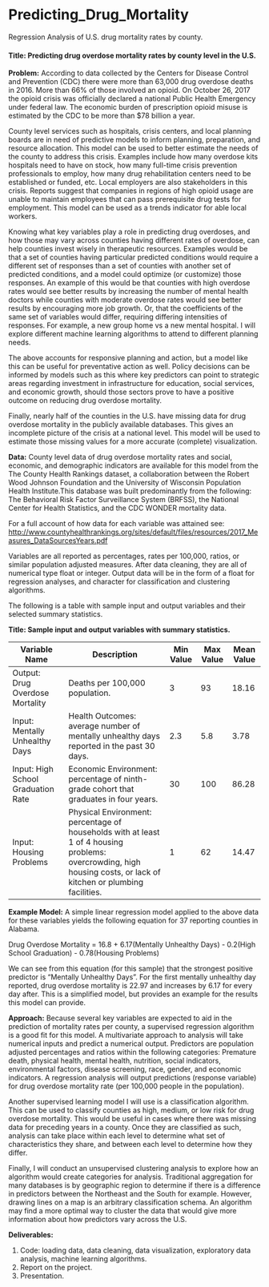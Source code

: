 # Predicting_Drug_Mortality
Regression Analysis of U.S. drug mortality rates by county.

#### Title: Predicting drug overdose mortality rates by county level in the U.S.

**Problem:** According to data collected by the Centers for Disease Control and Prevention (CDC) there were more than 63,000 drug overdose deaths in 2016. More than 66% of those involved an opioid. On October 26, 2017 the opioid crisis was officially declared a national Public Health Emergency under federal law. The economic burden of prescription opioid misuse is estimated by the CDC to be more than $78 billion a year.

County level services such as hospitals, crisis centers, and local planning boards are in need of predictive models to inform planning, preparation, and resource allocation. This model can be used to better estimate the needs of the county to address this crisis. Examples include how many overdose kits hospitals need to have on stock, how many full-time crisis prevention professionals to employ, how many drug rehabilitation centers need to be established or funded, etc. Local employers are also stakeholders in this crisis. Reports suggest that companies in regions of high opioid usage are unable to maintain employees that can pass prerequisite drug tests for employment. This model can be used as a trends indicator for able local workers.

Knowing what key variables play a role in predicting drug overdoses, and how those may vary across counties having different rates of overdose, can help counties invest wisely in therapeutic resources. Examples would be that a set of counties having particular predicted conditions would require a different set of responses than a set of counties with another set of predicted conditions, and a model could optimize (or customize) those responses. An example of this would be that counties with high overdose rates would see better results by increasing the number of mental health doctors while counties with moderate overdose rates would see better results by encouraging more job growth. Or, that the coefficients of the same set of variables would differ, requiring differing intensities of responses. For example, a new group home vs a new mental hospital. I will explore different machine learning algorithms to attend to different planning needs. 

The above accounts for responsive planning and action, but a model like this can be useful for preventative action as well. Policy decisions can be informed by models such as this where key predictors can point to strategic areas regarding investment in infrastructure for education, social services, and economic growth, should those sectors prove to have a positive outcome on reducing drug overdose mortality.

Finally, nearly half of the counties in the U.S. have missing data for drug overdose mortality in the publicly available databases. This gives an incomplete picture of the crisis at a national level. This model will be used to estimate those missing values for a more accurate (complete) visualization.

**Data:** County level data of drug overdose mortality rates and social, economic, and demographic indicators are available for this model from the The County Health Rankings dataset, a collaboration between the Robert Wood Johnson Foundation and the University of Wisconsin Population Health Institute.This database was built predominantly from the following:  The Behavioral Risk Factor Surveillance System (BRFSS), the National Center for Health Statistics, and the CDC WONDER mortality data.

For a full account of how data for each variable was attained see: http://www.countyhealthrankings.org/sites/default/files/resources/2017_Measures_DataSourcesYears.pdf

Variables are all reported as percentages, rates per 100,000, ratios, or similar population adjusted measures. After data cleaning, they are all of numerical type float or integer. Output data will be in the form of a float for regression analyses, and character for classification and clustering algorithms. 

The following is a table with sample input and output variables and their selected summary statistics.

**Title:  Sample input and output variables with summary statistics.**

| Variable Name | Description | Min Value | Max Value | Mean Value |
| --------------|-------------|-----------|-----------|------------|
| Output:  Drug Overdose Mortality|Deaths per 100,000 population.|3|93|18.16|
|Input: Mentally Unhealthy Days|Health Outcomes: average number of mentally unhealthy days reported in the past 30 days.|2.3|5.8|3.78|
|Input: High School Graduation Rate|Economic Environment:  percentage of ninth-grade cohort that graduates in four years.|30|100|86.28|
|Input: Housing Problems|Physical Environment:   percentage of households with at least 1 of 4 housing problems: overcrowding, high housing costs, or lack of kitchen or plumbing facilities.|1|62|14.47|

**Example Model:** A simple linear regression model applied to the above data for these variables yields the following equation for 37 reporting counties in Alabama.

Drug Overdose Mortality = 16.8 + 6.17(Mentally Unhealthy Days) - 0.2(High School Graduation) - 0.78(Housing Problems)

We can see from this equation (for this sample) that the strongest positive predictor is “Mentally Unhealthy Days”. For the first mentally unhealthy day reported, drug overdose mortality is 22.97 and increases by 6.17 for every day after. This is a simplified model, but provides an example for the results this model can provide.

**Approach:** Because several key variables are expected to aid in the prediction of mortality rates per county, a supervised regression algorithm is a good fit for this model. A multivariate approach to analysis will take numerical inputs and predict a numerical output. Predictors are population adjusted percentages and ratios within the following categories: Premature death, physical health, mental health, nutrition, social indicators, environmental factors, disease screening, race, gender, and economic indicators. A regression analysis will output predictions (response variable) for drug overdose mortality rate (per 100,000 people in the population).

Another supervised learning model I will use is a classification algorithm. This can be used to classify counties as high, medium, or low risk for drug overdose mortality. This would be useful in cases where there was missing data for preceding years in a county. Once they are classified as such, analysis can take place within each level to determine what set of characteristics they share, and between each level to determine how they differ.

Finally, I will conduct an unsupervised clustering analysis to explore how an algorithm would create categories for analysis. Traditional aggregation for many databases is by geographic region to determine if there is a difference in predictors between the Northeast and the South for example. However, drawing lines on a map is an arbitrary classification schema. An algorithm may find a more optimal way to cluster the data that would give more information about how predictors vary across the U.S.

**Deliverables:** 
1. Code: loading data, data cleaning, data visualization, exploratory data analysis, machine learning algorithms. 
2. Report on the project. 
3. Presentation.
